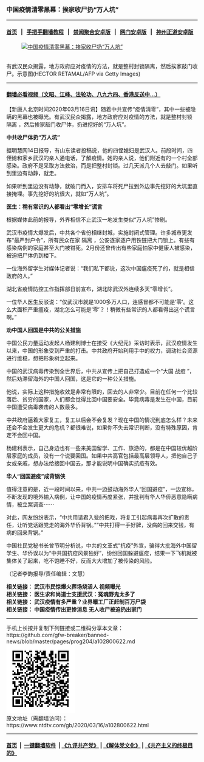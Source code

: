 ### 中国疫情清零黑幕：挨家收尸扔“万人坑”
------------------------

#### [首页](https://github.com/gfw-breaker/banned-news/blob/master/README.md) &nbsp;&nbsp;|&nbsp;&nbsp; [手把手翻墙教程](https://github.com/gfw-breaker/guides/wiki) &nbsp;&nbsp;|&nbsp;&nbsp; [禁闻聚合安卓版](https://github.com/gfw-breaker/bn-android) &nbsp;&nbsp;|&nbsp;&nbsp; [网门安卓版](https://github.com/oGate2/oGate) &nbsp;&nbsp;|&nbsp;&nbsp; [神州正道安卓版](https://github.com/SzzdOgate/update) 



<div><div class="featured_image">
 <a href="https://i.ntdtv.com/assets/uploads/2020/03/GettyImages-1197632717.jpg" target="_blank">
  <figure>
   <img alt="中国疫情清零黑幕：挨家收尸扔“万人坑”" src="https://i.ntdtv.com/assets/uploads/2020/03/GettyImages-1197632717-800x450.jpg"/>
  </figure><br/>
 </a>
 <span class="caption">
  有武汉民众揭露，地方政府应对疫情的方法，就是整村封锁隔离，然后挨家敲门收尸。示意图(HECTOR RETAMAL/AFP via Getty Images)
 </span>
</div>
</div><hr/>

#### [翻墙必看视频（文昭、江峰、法轮功、八九六四、香港反送中...）](https://github.com/gfw-breaker/banned-news/blob/master/pages/link3.md)

<div><div class="post_content" itemprop="articleBody">
 <p>
  【新唐人北京时间2020年03月16日讯】随着中共宣传“疫情清零”，其中一些被隐瞒的黑幕也被曝光。有武汉民众揭露，地方政府应对疫情的方法，就是整村封锁
  <ok href="https://www.ntdtv.com/gb/隔离.htm">
   隔离
  </ok>
  ，然后挨家敲门收尸体，扔进挖好的“万人坑”。
 </p>
 <p>
  <strong>
   中共收尸体扔“万人坑”
  </strong>
 </p>
 <p>
  据明慧网14日报导，有山东读者投稿说，他的四侄媳妇是武汉人。前段时间，四侄媳和家乡武汉的亲人通电话，了解疫情。她的亲人说，他们附近有的一个村全部感染。政府不是采取方法救治，而是把整村封锁。过几天派几个人去敲门。如果听到里边有动静，就走。
 </p>
 <p>
  如果听到里边没有动静，就破门而入，安排车将死尸拉到外边事先挖好的大坑里直接掩埋。事先挖好的坑很大，就如“万人坑”。
 </p>
 <p>
  <strong>
   医生：稍有常识的人都看出“零增长”谎言
  </strong>
 </p>
 <p>
  根据媒体此前的报导，外界相信不止武汉一地发生类似“万人坑”惨剧。
 </p>
 <p>
  武汉市疫情大爆发后，中共各个省份相继封城，实施封闭式管理。许多城市更发布“最严封户令”，所有民众在家
  <ok href="https://www.ntdtv.com/gb/隔离.htm">
   隔离
  </ok>
  ，公安逐家逐户用铁链把大门锁上。有些有感染病例的家庭甚至大门被钳死。2月份还曾传出有些家庭怕家中健康人被感染，被迫把尸体仍到楼下。
 </p>
 <p>
  一位海外留学生对媒体记者说：“我们私下都说，这次中国瘟疫死了的，就是相信政府的人。”
 </p>
 <p>
  湖北省疫情防控工作指挥部日前宣布，湖北除武汉外连续多天“零增长”。
 </p>
 <p>
  一位华人医生反驳说：“仅武汉市就是1000多万人口，连感冒都不可能是‘零’。这么大面积严重瘟疫，湖北怎么可能是‘零’？！稍微有些常识的人都看得出这个谎言啊。”
 </p>
 <p>
  <strong>
   劝中国人回国是中共的公关措施
  </strong>
 </p>
 <p>
  中国公民力量运动发起人杨建利博士在接受《大纪元》采访时表示，武汉疫情发生以来，中国的形象受到严重的打击。中共政府开始利用手中的权力，调动社会资源进行维稳，想把形象树立起来。
 </p>
 <p>
  中国的武汉病毒传染到全世界后，中共从宣传上把自己打造成一个“大国
  <ok href="https://www.ntdtv.com/gb/战疫.htm">
   战疫
  </ok>
  ”，然后劝滞留海外的中国人回国，这是它的一种公关措施。
 </p>
 <p>
  他说，实际上这种措施收效是非常有限的，回去的人非常少。目前在任何一个比较落后、贫穷的国家，人们都会觉得比回中国要安全。毕竟病毒是发生在中国，目前中国遭受病毒袭击的人数最多。
 </p>
 <p>
  中共政府逼着大家复工，复工以后会不会复发？现在中国的情况到底怎么样？未来还会不会发生更大的危机？都很难说，如果你不失去常识判断，没有特殊原因，肯定不会回中国。
 </p>
 <p>
  杨建利表示，自己身边也有一些来美国留学、工作、旅游的，都是在中国较优越阶层家庭的成员，没有一个说要回国。如果中共高官包括最高层领导人，把他自己子女或亲戚，想办法给接回中国去，那才能说明中国确实抗疫有效。
 </p>
 <p>
  <strong>
   华人“回国避疫”成背锅侠
  </strong>
 </p>
 <p>
  值得注意的是，近一段时间以来，中共一边鼓动海外华人“回国避疫”，一边宣称，不断发现的境外输入病例，让中国的疫情再度紧张，并批判有华人华侨恶意隐瞒病情，被立案调查⋯⋯
 </p>
 <p>
  对此，网友纷纷表示，“中共用请君入瓮的把戏，将复工引起病毒再次扩散的责任，让听党话跟党走的海外华侨背锅。”“中共打得一手好牌，没病的回来交钱，有病的回来背锅。”
 </p>
 <p>
  中国社民党秘书长曾节明分析说，中共的文革式“抗疫”外宣，骗得大批海外中国留学生、华侨误以为“中共国抗疫风景独好”，纷纷回国躲避瘟疫，结果一下飞机就被集体关了起来，吃不饱睡不好，反而大大增加了被传染的风险。
 </p>
 <p>
  （记者李韵报导/责任编辑：文慧）
 </p>
 <p>
  <strong>
   相关链接：
   <ok href="https://www.ntdtv.com/gb/2020/02/25/a102784877.html" rel="noopener" target="_blank">
    武汉市民惊爆火葬场烧活人 视频曝光
   </ok>
  </strong>
  <br/>
  <strong>
   相关链接：
   <ok href="https://www.ntdtv.com/gb/2020/02/14/a102776901.html" rel="noopener" target="_blank">
    医生求和尚道士支援武汉：冤魂野鬼太多了
   </ok>
  </strong>
  <br/>
  <strong>
   相关链接：
   <ok href="https://ntdtv.com/gb/2020/02/12/a102775027.html" rel="noopener" target="_blank">
    武汉疫情有多严重？业界曝工厂正赶制百万尸袋
   </ok>
  </strong>
  <br/>
  <strong>
   相关链接：
   <ok href="https://ntdtv.com/gb/2020/02/10/a102773504.html" rel="noopener" target="_blank">
    中国疫情传出更惨消息 无人收尸被迫扔出家门
   </ok>
  </strong>
 </p>
 <div class="single_ad">
 </div>
</div>
</div>
<hr/>
手机上长按并复制下列链接或二维码分享本文章：<br/>
https://github.com/gfw-breaker/banned-news/blob/master/pages/prog204/a102800622.md <br/>
<a href='https://github.com/gfw-breaker/banned-news/blob/master/pages/prog204/a102800622.md'><img src='https://github.com/gfw-breaker/banned-news/blob/master/pages/prog204/a102800622.md.png'/></a> <br/>
原文地址（需翻墙访问）：https://www.ntdtv.com/gb/2020/03/16/a102800622.html


------------------------
#### [首页](https://github.com/gfw-breaker/banned-news/blob/master/README.md) &nbsp;|&nbsp; [一键翻墙软件](https://github.com/gfw-breaker/nogfw/blob/master/README.md) &nbsp;| [《九评共产党》](https://github.com/gfw-breaker/9ping.md/blob/master/README.md#九评之一评共产党是什么) | [《解体党文化》](https://github.com/gfw-breaker/jtdwh.md/blob/master/README.md) | [《共产主义的终极目的》](https://github.com/gfw-breaker/gczydzjmd.md/blob/master/README.md)


<img src='http://gfw-breaker.win/banned-news/pages/prog204/a102800622.md' width='0px' height='0px'/>